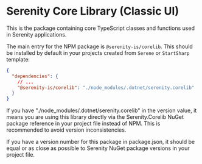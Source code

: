 # Serenity Core Library (Classic UI)

This is the package containing core TypeScript classes and functions used in Serenity applications.

The main entry for the NPM package is `@serenity-is/corelib`. This should be installed by default 
in your projects created from `Serene` or `StartSharp` template:

```json
{
  "dependencies": {
    // ...
    "@serenity-is/corelib": "./node_modules/.dotnet/serenity.corelib"
  }
}
```

If you have "./node_modules/.dotnet/serenity.corelib" in the version value, it means you are using this library directly via the Serenity.Corelib NuGet package reference in your project file instead of NPM. This is recommended to avoid version inconsistencies.

If you have a version number for this package in package.json, it should be equal or as close as possible to Serenity NuGet package versions in your project file.